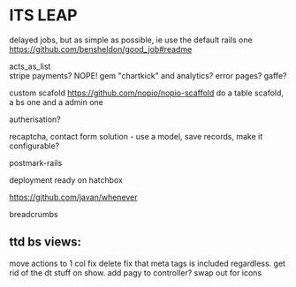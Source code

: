 # ITS LEAP
delayed jobs, but as simple as possible, ie use the default rails one
https://github.com/bensheldon/good_job#readme

acts_as_list	
stripe payments? NOPE!
gem "chartkick" and analytics?
error pages? gaffe?

custom scafold
https://github.com/nopio/nopio-scaffold
do a table scafold, a bs one  and a admin one

autherisation?

recaptcha, 
contact form solution - use a model, save records, make it configurable?

postmark-rails

deployment ready on hatchbox

https://github.com/javan/whenever

breadcrumbs 

ttd bs views:
---
move actions to 1 col
fix delete
fix that meta tags is included regardless. 
get rid of the dt stuff on show.
add pagy to controller? 
swap out for icons